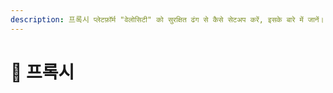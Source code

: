```yaml
---
description: 프록시 प्लेटफ़ॉर्म "वेलोसिटी" को सुरक्षित ढंग से कैसे सेटअप करें, इसके बारे में जानें।
---
```


# 🔀 프록시
